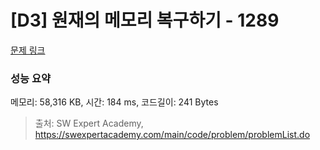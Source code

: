 # [D3] 원재의 메모리 복구하기 - 1289 

[문제 링크](https://swexpertacademy.com/main/code/problem/problemDetail.do?contestProbId=AV19AcoKI9sCFAZN) 

### 성능 요약

메모리: 58,316 KB, 시간: 184 ms, 코드길이: 241 Bytes



> 출처: SW Expert Academy, https://swexpertacademy.com/main/code/problem/problemList.do